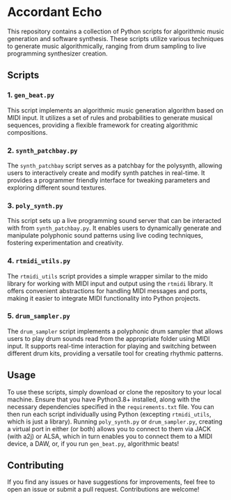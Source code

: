 
# Accordant Echo

This repository contains a collection of Python scripts for algorithmic music generation and software synthesis. These scripts utilize various techniques to generate music algorithmically, ranging from drum sampling to live programming synthesizer creation.

## Scripts

### 1. `gen_beat.py`

This script implements an algorithmic music generation algorithm based on MIDI input. It utilizes a set of rules and probabilities to generate musical sequences, providing a flexible framework for creating algorithmic compositions.

### 2. `synth_patchbay.py`

The `synth_patchbay` script serves as a patchbay for the polysynth, allowing users to interactively create and modify synth patches in real-time. It provides a programmer friendly interface for tweaking parameters and exploring different sound textures.

### 3. `poly_synth.py`

This script sets up a live programming sound server that can be interacted with from `synth_patchbay.py`. It enables users to dynamically generate and manipulate polyphonic sound patterns using live coding techniques, fostering experimentation and creativity.

### 4. `rtmidi_utils.py`

The `rtmidi_utils` script provides a simple wrapper similar to the mido library for working with MIDI input and output using the `rtmidi` library. It offers convenient abstractions for handling MIDI messages and ports, making it easier to integrate MIDI functionality into Python projects.

### 5. `drum_sampler.py`

The `drum_sampler` script implements a polyphonic drum sampler that allows users to play drum sounds read from the appropriate folder using MIDI input. It supports real-time interaction for playing and switching between different drum kits, providing a versatile tool for creating rhythmic patterns.

## Usage

To use these scripts, simply download or clone the repository to your local machine. Ensure that you have Python3.8+ installed, along with the necessary dependencies specified in the `requirements.txt` file. You can then run each script individually using Python (excepting `rtmidi_utils`, which is just a library).  Running `poly_synth.py` or `drum_sampler.py`, creating a virtual port in either (or both) allows you to connect to them via JACK (with a2j) or ALSA, which in turn enables you to connect them to a MIDI device, a DAW, or, if you run `gen_beat.py`, algorithmic beats!

## Contributing

If you find any issues or have suggestions for improvements, feel free to open an issue or submit a pull request. Contributions are welcome!

